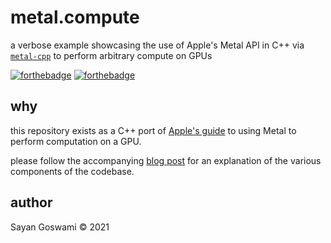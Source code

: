 # metal.compute

a verbose example showcasing the use of Apple's Metal API in C++ via [`metal-cpp`](https://github.com/bkaradzic/metal-cpp) to perform arbitrary compute on GPUs

[![forthebadge](https://forthebadge.com/images/badges/made-with-c-plus-plus.svg)](https://sayan.page/metal-for-compute/)
[![forthebadge](https://forthebadge.com/images/badges/check-it-out.svg)](https://sayan.page/metal-for-compute/)

## why

this repository exists as a C++ port of [Apple's guide](https://developer.apple.com/documentation/metal/basic_tasks_and_concepts/performing_calculations_on_a_gpu) to using Metal to perform computation on a GPU.

please follow the accompanying [blog post](https://blog.sayan.page/metal-for-compute/) for an explanation of the various components
of the codebase.

## author

Sayan Goswami &copy; 2021
